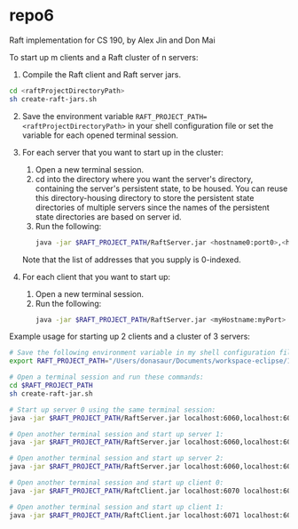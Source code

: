 # repo6
Raft implementation for CS 190, by Alex Jin and Don Mai

To start up m clients and a Raft cluster of n servers:
1. Compile the Raft client and Raft server jars.
```bash
cd <raftProjectDirectoryPath>
sh create-raft-jars.sh
```

2. Save the environment variable `RAFT_PROJECT_PATH=<raftProjectDirectoryPath>` in your shell configuration file or set the variable for each opened terminal session.

3. For each server that you want to start up in the cluster:
   1. Open a new terminal session.
   2. cd into the directory where you want the server's directory, containing the server's persistent state, to be housed. You can reuse this directory-housing directory to store the persistent state directories of multiple servers since the names of the persistent state directories are based on server id.
   3. Run the following:
       ```bash
       java -jar $RAFT_PROJECT_PATH/RaftServer.jar <hostname0:port0>,<hostname1:port1>,...,<hostname$n-1$,port$n-1$> <myAddressIndex>
       ```
    Note that the list of addresses that you supply is 0-indexed.

4. For each client that you want to start up:
   1. Open a new terminal session.
   2. Run the following:
       ```bash
       java -jar $RAFT_PROJECT_PATH/RaftServer.jar <myHostname:myPort> <hostname0:port0>,<hostname1:port1>,...,<hostname$n-1$,port$n-1$>
       ```

Example usage for starting up 2 clients and a cluster of 3 servers:
```bash
# Save the following environment variable in my shell configuration file:
export RAFT_PROJECT_PATH="/Users/donasaur/Documents/workspace-eclipse/190RaftProject"

# Open a terminal session and run these commands:
cd $RAFT_PROJECT_PATH
sh create-raft-jar.sh

# Start up server 0 using the same terminal session:
java -jar $RAFT_PROJECT_PATH/RaftServer.jar localhost:6060,localhost:6061,localhost:6062 0

# Open another terminal session and start up server 1:
java -jar $RAFT_PROJECT_PATH/RaftServer.jar localhost:6060,localhost:6061,localhost:6062 1

# Open another terminal session and start up server 2:
java -jar $RAFT_PROJECT_PATH/RaftServer.jar localhost:6060,localhost:6061,localhost:6062 2

# Open another terminal session and start up client 0:
java -jar $RAFT_PROJECT_PATH/RaftClient.jar localhost:6070 localhost:6060,localhost:6061,localhost:6062

# Open another terminal session and start up client 1:
java -jar $RAFT_PROJECT_PATH/RaftClient.jar localhost:6071 localhost:6060,localhost:6061,localhost:6062
```
